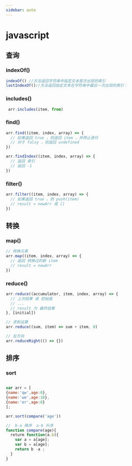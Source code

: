 ```yaml
---
sidebar: auto
---
```



# javascript

## 查询
### indexOf()
```js
indexOf() //方法返回字符串中指定文本首次出现的索引
lastIndexOf()//方法返回指定文本在字符串中最后一次出现的索引：
``` 
### includes()
```js
 arr.includes(item, from)
```
### find()
```js
arr.find((item, index, array) => {
  // 如果返回 true ，则返回 item ，并停止迭代
  // 对于 falsy ，则返回 undefined
})

arr.findIndex((item, index, array) => {
  // 返回 索引
  // 返回 -1
})
```
### filter()
```js
arr.filter((item, index, array) => {
  // 如果返回 true ，则 push(item)
  // result = newArr 或 []
})
```

## 转换

### map()
```js
// 转换元素
arr.map((item, index, array) => {
  // 返回 转换过的新 item
  // result = newArr
})
```

### reduce()
```js
arr.reduce((accumulator, item, index, array) => {
  // 上次结果 或 初始值
  // ...
  // result 为 最终结果
}, [initial])

// 求和运算
arr.reduce((sum, item) => sum + item, 0)

// 反方向
arr.reduceRight(() => {})
```

## 排序

### sort

```js

var arr = [
{name:'qw',age:0},
{name:'we',age:18},
{name:'er',age:8}
];

arr.sort(compare('age'))

//  b-a 降序  a-b 升序
function compare(age){
  returm function(a.b){
    var a = a[age];
    var b = a[age];
    return b -a ;
  }
}

```